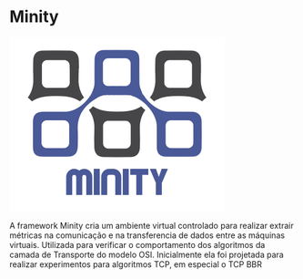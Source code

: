 # Minity

![alt text](https://github.com/RodrigoSLuna/Framework/blob/master/logo/minity.png?raw=true)

A framework Minity cria um ambiente virtual controlado para realizar extrair métricas na comunicação e na transferencia
de dados entre as máquinas virtuais. Utilizada para verificar o comportamento dos algoritmos da camada de Transporte do modelo OSI.
Inicialmente ela foi projetada para realizar experimentos para algoritmos TCP, em especial o TCP BBR